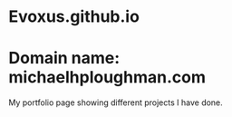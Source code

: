 # Evoxus.github.io
# Domain name: michaelhploughman.com
My portfolio page showing different projects I have done.
